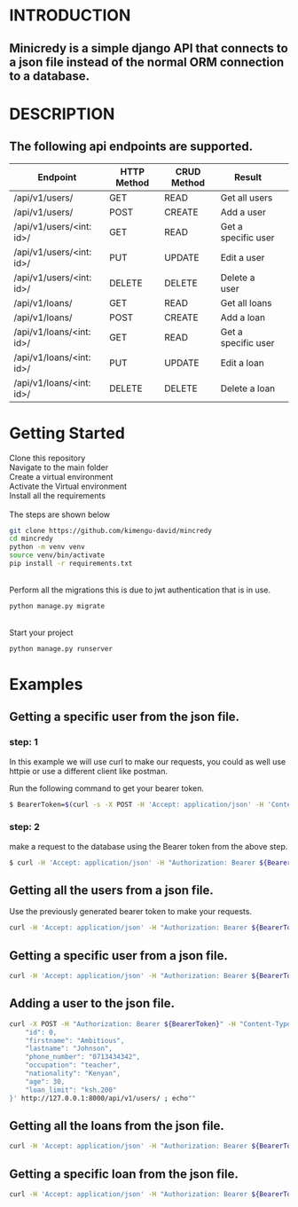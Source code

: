 # INTRODUCTION
## Minicredy is a simple django API that connects to a json file instead of the normal ORM connection to a database.


# DESCRIPTION

## The following api endpoints are supported.

| Endpoint                 | HTTP Method | CRUD Method | Result              |   |
|--------------------------|-------------|-------------|---------------------|---|
| /api/v1/users/           | GET         | READ        | Get all users       |   |
| /api/v1/users/           | POST        | CREATE      | Add a user          |   |
| /api/v1/users/<int: id>/ | GET         | READ        | Get a specific user |   |
| /api/v1/users/<int: id>/ | PUT         | UPDATE      | Edit a user         |   |
| /api/v1/users/<int: id>/ | DELETE      | DELETE      | Delete a user       |   |
| /api/v1/loans/           | GET         | READ        | Get all loans       |   |
| /api/v1/loans/           | POST        | CREATE      | Add a loan          |   |
| /api/v1/loans/<int: id>/ | GET         | READ        | Get a specific user |   |
| /api/v1/loans/<int: id>/ | PUT         | UPDATE      | Edit a loan         |   |
| /api/v1/loans/<int: id>/ | DELETE      | DELETE      | Delete a loan       |   |



# Getting Started

Clone this repository\
Navigate to the main folder\
Create a virtual environment\
Activate the Virtual environment\
Install all the requirements\
\
The steps are shown below


```bash
git clone https://github.com/kimengu-david/mincredy
cd mincredy
python -m venv venv
source venv/bin/activate
pip install -r requirements.txt 

```

\
Perform all the migrations this is due to jwt authentication that is in use.
```bash
python manage.py migrate
```
\
Start your project
```bash
python manage.py runserver
```

# Examples
## Getting a specific user from the json file.
### step: 1

In this example we will use curl to make our requests, you could as well use httpie or use a different client like postman.

Run the following command to get your bearer token.

```bash
$ BearerToken=$(curl -s -X POST -H 'Accept: application/json' -H 'Content-Type: application/json' --data '{"username":"david","password":"save"}' http://127.0.0.1:8000/api/token/|python3 -c "import sys, json; print(json.load(sys.stdin)['access'])")

```
### step: 2
make a request to the database using the Bearer token from the above step.

```bash
$ curl -H 'Accept: application/json' -H "Authorization: Bearer ${BearerToken}" http://127.0.0.1:8000/api/v1/users/1/;echo ""

```

## Getting all the users from a json file.
Use the previously generated bearer token to make your requests.

```bash
curl -H 'Accept: application/json' -H "Authorization: Bearer ${BearerToken}" http://127.0.0.1:8000/api/v1/users/;echo ""
```

## Getting a specific user from a json file.
```bash
curl -H 'Accept: application/json' -H "Authorization: Bearer ${BearerToken}" http://127.0.0.1:8000/api/v1/users/1/;echo ""

```
## Adding a user to the json file.
```bash
curl -X POST -H "Authorization: Bearer ${BearerToken}" -H "Content-Type: application/json" -d '{
    "id": 0,
    "firstname": "Ambitious",
    "lastname": "Johnson",
    "phone_number": "0713434342",
    "occupation": "teacher",
    "nationality": "Kenyan",
    "age": 30,
    "loan_limit": "ksh.200"
}' http://127.0.0.1:8000/api/v1/users/ ; echo""

```
## Getting all the loans from the json file.
```bash
curl -H 'Accept: application/json' -H "Authorization: Bearer ${BearerToken}" http://127.0.0.1:8000/api/v1/loans/;echo ""
```

## Getting a specific loan from the json file.
```bash
curl -H 'Accept: application/json' -H "Authorization: Bearer ${BearerToken}" http://127.0.0.1:8000/api/v1/loans/1/;echo ""


```